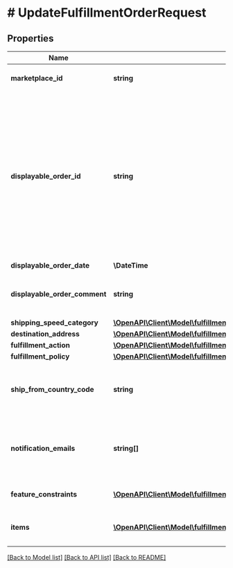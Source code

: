 # # UpdateFulfillmentOrderRequest

## Properties

Name | Type | Description | Notes
------------ | ------------- | ------------- | -------------
**marketplace_id** | **string** | The marketplace the fulfillment order is placed against. | [optional]
**displayable_order_id** | **string** | A fulfillment order identifier that the seller creates. This value displays as the order identifier in recipient-facing materials such as the outbound shipment packing slip. The value of &#x60;DisplayableOrderId&#x60; should match the order identifier that the seller provides to the recipient. The seller can use the &#x60;SellerFulfillmentOrderId&#x60; for this value or they can specify an alternate value if they want the recipient to reference an alternate order identifier. | [optional]
**displayable_order_date** | **\DateTime** | Date timestamp | [optional]
**displayable_order_comment** | **string** | Order-specific text that appears in recipient-facing materials such as the outbound shipment packing slip. | [optional]
**shipping_speed_category** | [**\OpenAPI\Client\Model\fulfillmentOutbound\ShippingSpeedCategory**](ShippingSpeedCategory.md) |  | [optional]
**destination_address** | [**\OpenAPI\Client\Model\fulfillmentOutbound\Address**](Address.md) |  | [optional]
**fulfillment_action** | [**\OpenAPI\Client\Model\fulfillmentOutbound\FulfillmentAction**](FulfillmentAction.md) |  | [optional]
**fulfillment_policy** | [**\OpenAPI\Client\Model\fulfillmentOutbound\FulfillmentPolicy**](FulfillmentPolicy.md) |  | [optional]
**ship_from_country_code** | **string** | The two-character country code for the country from which the fulfillment order ships. Must be in ISO 3166-1 alpha-2 format. | [optional]
**notification_emails** | **string[]** | A list of email addresses that the seller provides that are used by Amazon to send ship-complete notifications to recipients on behalf of the seller. | [optional]
**feature_constraints** | [**\OpenAPI\Client\Model\fulfillmentOutbound\FeatureSettings[]**](FeatureSettings.md) | A list of features and their fulfillment policies to apply to the order. | [optional]
**items** | [**\OpenAPI\Client\Model\fulfillmentOutbound\UpdateFulfillmentOrderItem[]**](UpdateFulfillmentOrderItem.md) | An array of fulfillment order item information for updating a fulfillment order. | [optional]

[[Back to Model list]](../../README.md#models) [[Back to API list]](../../README.md#endpoints) [[Back to README]](../../README.md)
